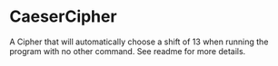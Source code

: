 # CaeserCipher
A Cipher that will automatically choose a shift of 13 when running the program with no other command. See readme for more details.
